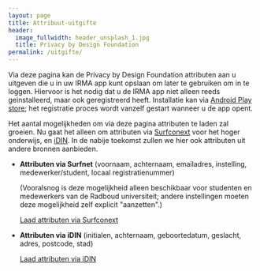 ```yaml
---
layout: page
title: Attribuut-uitgifte
header:
  image_fullwidth: header_unsplash_1.jpg
  title: Privacy by Design Foundation
permalink: /uitgifte/
---
```


<style type="text/css">
  a.button {
    margin-bottom: 5px;
    margin-top: 5px;
  }
</style>

Via deze pagina kan de Privacy by Design Foundation attributen aan u
uitgeven die u in uw IRMA app kunt opslaan om later te gebruiken om in
te loggen. Hiervoor is het nodig dat u de IRMA app niet alleen reeds
geinstalleerd, maar ook geregistreerd heeft. Installatie kan via
[Android Play
store](https://play.google.com/store/apps/details?id=org.irmacard.cardemu);
het registratie proces wordt vanzelf gestart wanneer u de app opent.

Het aantal mogelijkheden om via deze pagina attributen te laden zal
groeien. Nu gaat het alleen om attributen via
[Surfconext](https://www.surfconext.nl) voor het hoger onderwijs, en
[iDIN](https://www.idin.nl/consumenten/). In de nabije toekomst zullen we
hier ook attributen uit andere bronnen aanbieden.

* **Attributen via Surfnet** (voornaam, achternaam, emailadres, instelling,
   medewerker/student, locaal registratienummer)

   (Vooralsnog is deze mogelijkheid alleen beschikbaar voor studenten
   en medewerkers van de Radboud universiteit; andere instellingen
   moeten deze mogelijkheid zelf explicit "aanzetten".)

   <a class="button" href="/uitgifte/surfnet?action=login">Laad
   attributen via Surfconext</a>

* **Attributen via iDIN** (initialen, achternaam, geboortedatum, geslacht,
   adres, postcode, stad)

   <a class="button" href="/uitgifte/idin">Laad attributen via iDIN</a>
